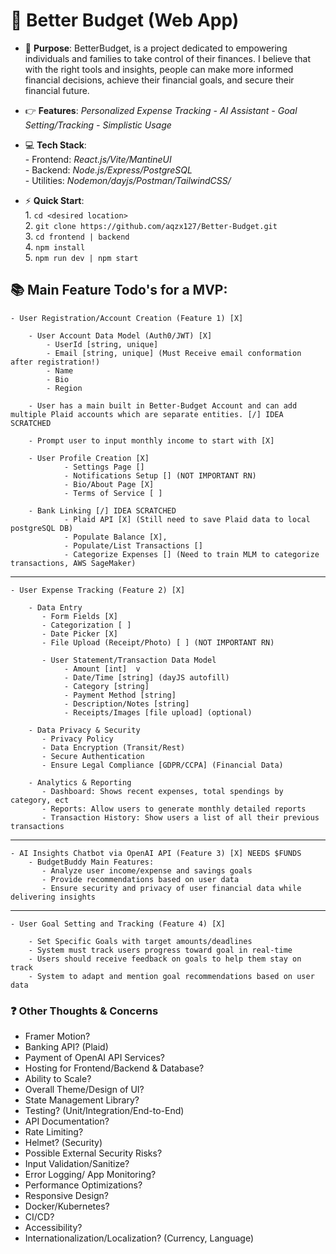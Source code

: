 # 💸 Better Budget (Web App)

 - 🎯 **Purpose**: BetterBudget, is a project dedicated to empowering individuals and families to take control of their finances. I believe that with the right tools and insights, people can make more informed financial decisions, achieve their financial goals, and secure their financial future.

 - 👉 **Features**: *Personalized Expense Tracking - AI Assistant - Goal Setting/Tracking - Simplistic Usage*

 - 💻 **Tech Stack**:\
        - Frontend: *React.js/Vite/MantineUI*\
        - Backend: *Node.js/Express/PostgreSQL*\
        - Utilities: *Nodemon/dayjs/Postman/TailwindCSS/*

 - ⚡ **Quick Start**:\
        1. ```cd <desired location>```\
        2. ```git clone https://github.com/aqzx127/Better-Budget.git```\
        3. ```cd frontend | backend```\
        4. ```npm install```\
        5. ```npm run dev | npm start```

## 📚 Main Feature Todo's for a MVP:
    - User Registration/Account Creation (Feature 1) [X]

        - User Account Data Model (Auth0/JWT) [X]
            - UserId [string, unique]
            - Email [string, unique] (Must Receive email conformation after registration!)
            - Name
            - Bio
            - Region

        - User has a main built in Better-Budget Account and can add multiple Plaid accounts which are separate entities. [/] IDEA SCRATCHED

        - Prompt user to input monthly income to start with [X]

        - User Profile Creation [X]
                - Settings Page []
                - Notifications Setup [] (NOT IMPORTANT RN)
                - Bio/About Page [X]
                - Terms of Service [ ]
        
        - Bank Linking [/] IDEA SCRATCHED
                - Plaid API [X] (Still need to save Plaid data to local postgreSQL DB)
                - Populate Balance [X], 
                - Populate/List Transactions []
                - Categorize Expenses [] (Need to train MLM to categorize transactions, AWS SageMaker)
---
    - User Expense Tracking (Feature 2) [X]

        - Data Entry
           - Form Fields [X]
           - Categorization [ ]
           - Date Picker [X]
           - File Upload (Receipt/Photo) [ ] (NOT IMPORTANT RN)

           - User Statement/Transaction Data Model
                - Amount [int]  v
                - Date/Time [string] (dayJS autofill)
                - Category [string]
                - Payment Method [string]
                - Description/Notes [string]
                - Receipts/Images [file upload] (optional)
        
        - Data Privacy & Security 
           - Privacy Policy
           - Data Encryption (Transit/Rest)
           - Secure Authentication
           - Ensure Legal Compliance [GDPR/CCPA] (Financial Data)

        - Analytics & Reporting
           - Dashboard: Shows recent expenses, total spendings by category, ect
           - Reports: Allow users to generate monthly detailed reports
           - Transaction History: Show users a list of all their previous transactions
---
    - AI Insights Chatbot via OpenAI API (Feature 3) [X] NEEDS $FUNDS 
        - BudgetBuddy Main Features:
           - Analyze user income/expense and savings goals
           - Provide recommendations based on user data
           - Ensure security and privacy of user financial data while delivering insights
--- 
    - User Goal Setting and Tracking (Feature 4) [X]

        - Set Specific Goals with target amounts/deadlines
        - System must track users progress toward goal in real-time
        - Users should receive feedback on goals to help them stay on track
        - System to adapt and mention goal recommendations based on user data

### ❓ Other Thoughts & Concerns
 - Framer Motion?
 - Banking API? (Plaid)
 - Payment of OpenAI API Services?
 - Hosting for Frontend/Backend & Database?
 - Ability to Scale?
 - Overall Theme/Design of UI?
 - State Management Library?
 - Testing? (Unit/Integration/End-to-End)
 - API Documentation?
 - Rate Limiting?
 - Helmet? (Security)
 - Possible External Security Risks?
 - Input Validation/Sanitize?
 - Error Logging/ App Monitoring?
 - Performance Optimizations?
 - Responsive Design?
 - Docker/Kubernetes?
 - CI/CD?
 - Accessibility?
 - Internationalization/Localization? (Currency, Language)